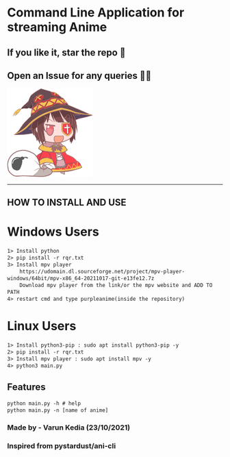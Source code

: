 # Command Line Application for streaming Anime

## If you like it, star the repo 🥺

## Open an Issue for any queries 🙋‍♂️

<img src = "./source/megumin.png" width=200px/>

<hr/>

## HOW TO INSTALL AND USE

# Windows Users

    1> Install python
    2> pip install -r rqr.txt
    3> Install mpv player
        https://udomain.dl.sourceforge.net/project/mpv-player-windows/64bit/mpv-x86_64-20211017-git-e13fe12.7z
        Download mpv player from the link/or the mpv website and ADD TO PATH
    4> restart cmd and type purpleanime(inside the repository)

# Linux Users

    1> Install python3-pip : sudo apt install python3-pip -y
    2> pip install -r rqr.txt
    3> Install mpv player : sudo apt install mpv -y
    4> python3 main.py

## Features

    python main.py -h # help
    python main.py -n [name of anime]

### Made by - Varun Kedia (23/10/2021)

### Inspired from pystardust/ani-cli
